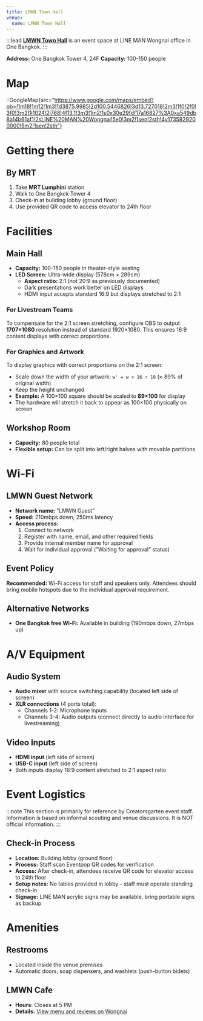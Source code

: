 ```yaml
---
title: LMWN Town Hall
venue:
  name: LMWN Town Hall
---
```


:::lead
[**LMWN Town Hall**](https://www.google.com/maps/place/LINE+MAN+Wongnai/@13.727018,100.5446826,17z/data=!3m1!4b1!4m6!3m5!1s0x30e29fdf17a16827:0xa549db8a14b61af1!8m2!3d13.727018!4d100.5472575!16s%2Fg%2F11tf5fvy9f) is an event space at LINE MAN Wongnai office in One Bangkok.
:::

**Address:** One Bangkok Tower 4, 24F
**Capacity:** 100-150 people

# Map

::GoogleMap{src="https://www.google.com/maps/embed?pb=!1m18!1m12!1m3!1d3875.9985!2d100.5446826!3d13.727018!2m3!1f0!2f0!3f0!3m2!1i1024!2i768!4f13.1!3m3!1m2!1s0x30e29fdf17a16827%3A0xa549db8a14b61af1!2sLINE%20MAN%20Wongnai!5e0!3m2!1sen!2sth!4v1735829200000!5m2!1sen!2sth"}

# Getting there

## By MRT

1. Take **MRT Lumphini** station
2. Walk to One Bangkok Tower 4
3. Check-in at building lobby (ground floor)
4. Use provided QR code to access elevator to 24th floor

# Facilities

## Main Hall

- **Capacity:** 100-150 people in theater-style seating
- **LED Screen:** Ultra-wide display (578cm × 289cm)
  - **Aspect ratio:** 2:1 (not 20:9 as previously documented)
  - Dark presentations work better on LED displays
  - HDMI input accepts standard 16:9 but displays stretched to 2:1

### For Livestream Teams

To compensate for the 2:1 screen stretching, configure OBS to output **1707×1080** resolution instead of standard 1920×1080. This ensures 16:9 content displays with correct proportions.

### For Graphics and Artwork

To display graphics with correct proportions on the 2:1 screen:

- Scale down the width of your artwork: `w' = w × 16 ÷ 18` (≈ 89% of original width)
- Keep the height unchanged
- **Example:** A 100×100 square should be scaled to **89×100** for display
- The hardware will stretch it back to appear as 100×100 physically on screen

## Workshop Room

- **Capacity:** 80 people total
- **Flexible setup:** Can be split into left/right halves with movable partitions

# Wi-Fi

## LMWN Guest Network

- **Network name:** "LMWN Guest"
- **Speed:** 210mbps down, 250ms latency
- **Access process:**
  1. Connect to network
  2. Register with name, email, and other required fields
  3. Provide internal member name for approval
  4. Wait for individual approval ("Waiting for approval" status)

## Event Policy

**Recommended:** Wi-Fi access for staff and speakers only. Attendees should bring mobile hotspots due to the individual approval requirement.

## Alternative Networks

- **One Bangkok free Wi-Fi:** Available in building (190mbps down, 27mbps up)

# A/V Equipment

## Audio System

- **Audio mixer** with source switching capability (located left side of screen)
- **XLR connections** (4 ports total):
  - Channels 1-2: Microphone inputs
  - Channels 3-4: Audio outputs (connect directly to audio interface for livestreaming)

## Video Inputs

- **HDMI input** (left side of screen)
- **USB-C input** (left side of screen)
- Both inputs display 16:9 content stretched to 2:1 aspect ratio

# Event Logistics

:::note
This section is primarily for reference by Creatorsgarten event staff. Information is based on informal scouting and venue discussions. It is NOT official information.
:::

## Check-in Process

- **Location:** Building lobby (ground floor)
- **Process:** Staff scan Eventpop QR codes for verification
- **Access:** After check-in, attendees receive QR code for elevator access to 24th floor
- **Setup notes:** No tables provided in lobby - staff must operate standing check-in
- **Signage:** LINE MAN acrylic signs may be available, bring portable signs as backup

# Amenities

## Restrooms

- Located inside the venue premises
- Automatic doors, soap dispensers, and washlets (push-button bidets)

## LMWN Cafe

- **Hours:** Closes at 5 PM
- **Details:** [View menu and reviews on Wongnai](https://www.wongnai.com/restaurants/2909707ea-lmwn-cafe-%E0%B8%A7%E0%B8%B1%E0%B8%99-%E0%B9%81%E0%B8%9A%E0%B8%87%E0%B8%84%E0%B9%87%E0%B8%AD%E0%B8%81-one-bangkok)
